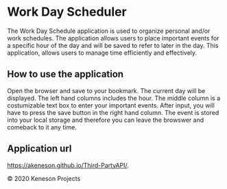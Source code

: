# Work Day Scheduler

The Work Day Schedule application is used to organize personal and/or work schedules. The application allows users to place important events for a specific hour of the day and will be saved to refer to later in the day. This application, allows users to manage time efficiently and effectively.

## How to use the application

Open the browser and save to your bookmark.
The current day will be displayed.
The left hand columns includes the hour.
The middle column is a costumizable text box to enter your important events. 
After input, you will have to press the save button in the right hand column.
The event is stored into your local storage and therefore you can leave the browswer and comeback to it any time.

## Application url

https://akeneson.github.io/Third-PartyAPI/.

© 2020 Keneson Projects